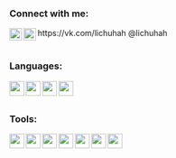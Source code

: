 ### Connect with me:
<img align="left" alt="codeSTACKr | VK" width="22px" src="https://cdn.jsdelivr.net/npm/simple-icons@v3/icons/vk.svg" /> 
https://vk.com/lichuhah

<img align="left" alt="codeSTACKr | VK" width="22px" src="https://cdn.jsdelivr.net/npm/simple-icons@v3/icons/telegram.svg" />
@lichuhah

<br />
<br />

### Languages:
<img align="left" width="26px" src="https://cdn.jsdelivr.net/npm/simple-icons@3.13.0/icons/csharp.svg" />
<img align="left" width="26px" src="https://cdn.jsdelivr.net/npm/simple-icons@3.13.0/icons/cplusplus.svg" />
<img align="left" width="26px" src="https://cdn.jsdelivr.net/npm/simple-icons@3.13.0/icons/java.svg" />
<img align="left" width="26px" src="https://cdn.jsdelivr.net/npm/simple-icons@3.13.0/icons/javascript.svg" />

<br />
<br />

### Tools:
<img align="left" width="26px" src="https://cdn.jsdelivr.net/npm/simple-icons@5.19.0/icons/visualstudio.svg" />
<img align="left" width="26px" src="https://cdn.jsdelivr.net/npm/simple-icons@5.19.0/icons/visualstudiocode.svg" />
<img align="left" width="26px" src="https://cdn.jsdelivr.net/npm/simple-icons@5.19.0/icons/microsoftsqlserver.svg" />
<img align="left" width="26px" src="https://cdn.jsdelivr.net/npm/simple-icons@5.19.0/icons/mysql.svg" />
<img align="left" width="26px" src="https://cdn.jsdelivr.net/npm/simple-icons@3.13.0/icons/intellijidea.svg" />
<img align="left" width="26px" src="https://cdn.jsdelivr.net/npm/simple-icons@3.13.0/icons/androidstudio.svg" />
<img align="left" width="26px" src="https://cdn.jsdelivr.net/npm/simple-icons@3.13.0/icons/qt.svg" />

<!--
**Lichuhah/Lichuhah** is a ✨ _special_ ✨ repository because its `README.md` (this file) appears on your GitHub profile.

Here are some ideas to get you started:

- 🔭 I’m currently working on ...
- 🌱 I’m currently learning ...
- 👯 I’m looking to collaborate on ...
- 🤔 I’m looking for help with ...
- 💬 Ask me about ...
- 📫 How to reach me: ...
- 😄 Pronouns: ...
- ⚡ Fun fact: ...
-->
